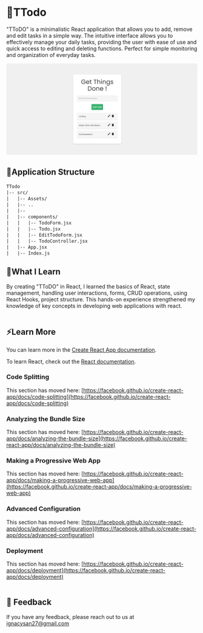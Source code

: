 # 🌱TTodo
 "TToDO" is a minimalistic React application that allows you to add, remove and edit tasks in a simple way. The intuitive interface allows you to effectively manage your daily tasks, providing the user with ease of use and quick access to editing and deleting functions. Perfect for simple monitoring and organization of everyday tasks.

 ![](https://raw.githubusercontent.com/iuno-san/TTodo/main/demo_img.png)


 ## 🌙Application Structure
 ```
TTodo
|-- src/
|   |-- Assets/
|   |-- ..
|   |--
|   |-- components/
|   |   |-- TodoForm.jsx
|   |   |-- Todo.jsx
|   |   |-- EditTodoForm.jsx
|   |   |-- TodoController.jsx
|   |-- App.jsx
|   |-- Index.js

```

## 🚀What I Learn
By creating "TToDO" in React, I learned the basics of React, state management, handling user interactions, forms, CRUD operations, using React Hooks, project structure. This hands-on experience strengthened my knowledge of key concepts in developing web applications with react.<br><br>

 ## ⚡️Learn More

You can learn more in the [Create React App documentation](https://facebook.github.io/create-react-app/docs/getting-started).

To learn React, check out the [React documentation](https://reactjs.org/).

### Code Splitting

This section has moved here: [https://facebook.github.io/create-react-app/docs/code-splitting](https://facebook.github.io/create-react-app/docs/code-splitting)

### Analyzing the Bundle Size

This section has moved here: [https://facebook.github.io/create-react-app/docs/analyzing-the-bundle-size](https://facebook.github.io/create-react-app/docs/analyzing-the-bundle-size)

### Making a Progressive Web App

This section has moved here: [https://facebook.github.io/create-react-app/docs/making-a-progressive-web-app](https://facebook.github.io/create-react-app/docs/making-a-progressive-web-app)

### Advanced Configuration

This section has moved here: [https://facebook.github.io/create-react-app/docs/advanced-configuration](https://facebook.github.io/create-react-app/docs/advanced-configuration)

### Deployment

This section has moved here: [https://facebook.github.io/create-react-app/docs/deployment](https://facebook.github.io/create-react-app/docs/deployment) <br><br>

## 🌻 Feedback

If you have any feedback, please reach out to us at ignacysan27@gmail.com

